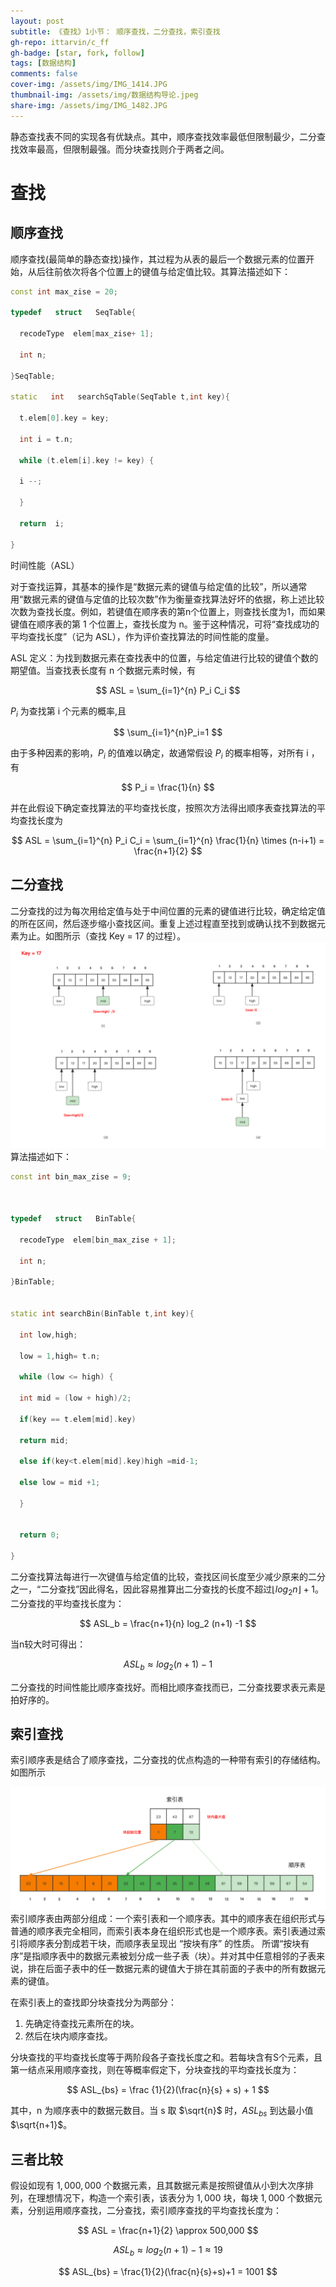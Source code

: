 ```yaml
---
layout: post
subtitle: 《查找》1小节： 顺序查找，二分查找，索引查找
gh-repo: ittarvin/c_ff
gh-badge: [star, fork, follow]
tags: [数据结构]
comments: false
cover-img: /assets/img/IMG_1414.JPG
thumbnail-img: /assets/img/数据结构导论.jpeg
share-img: /assets/img/IMG_1482.JPG
---
```

静态查找表不同的实现各有优缺点。其中，顺序查找效率最低但限制最少，二分查找效率最高，但限制最强。而分块查找则介于两者之间。

# 查找
## 顺序查找 

顺序查找(最简单的静态查找)操作，其过程为从表的最后一个数据元素的位置开始，从后往前依次将各个位置上的键值与给定值比较。其算法描述如下：

```cpp
const int max_zise = 20;

typedef   struct   SeqTable{

  recodeType  elem[max_zise+ 1];

  int n;

}SeqTable;

static   int   searchSqTable(SeqTable t,int key){

  t.elem[0].key = key;

  int i = t.n;

  while (t.elem[i].key != key) {

  i --;

  }

  return  i;

}
```


时间性能（ASL）

对于查找运算，其基本的操作是“数据元素的键值与给定值的比较”，所以通常用“数据元素的键值与定值的比较次数”作为衡量查找算法好坏的依据，称上述比较次数为查找长度。例如，若键值在顺序表的第n个位置上，则查找长度为1，而如果键值在顺序表的第 1 个位置上，查找长度为 n。鉴于这种情况，可将“查找成功的平均查找长度”（记为 ASL），作为评价查找算法的时间性能的度量。

ASL 定义：为找到数据元素在查找表中的位置，与给定值进行比较的键值个数的期望值。当查找表长度有 n 个数据元素时候，有

$$
ASL = \sum_{i=1}^{n} P_i C_i
$$

$P_i$ 为查找第 i 个元素的概率,且

$$
\sum_{i=1}^{n}P_i=1
$$ 

由于多种因素的影响，$P_i$ 的值难以确定，故通常假设 $P_i$ 的概率相等，对所有 i ，有 

$$
P_i = \frac{1}{n}
$$

并在此假设下确定查找算法的平均查找长度，按照次方法得出顺序表查找算法的平均查找长度为

$$
ASL = \sum_{i=1}^{n} P_i C_i = \sum_{i=1}^{n} \frac{1}{n} \times (n-i+1) = \frac{n+1}{2}
$$

## 二分查找

二分查找的过为每次用给定值与处于中间位置的元素的键值进行比较，确定给定值的所在区间，然后逐步缩小查找区间。重复上述过程直至找到或确认找不到数据元素为止。如图所示（查找 Key = 17 的过程）。
![二分查找.png](/assets/img/二分查找.png)
算法描述如下：

```cpp
const int bin_max_zise = 9;

  

typedef   struct   BinTable{

  recodeType  elem[bin_max_zise + 1];

  int n;

}BinTable;


static int searchBin(BinTable t,int key){

  int low,high;

  low = 1,high= t.n;

  while (low <= high) {

  int mid = (low + high)/2;

  if(key == t.elem[mid].key)

  return mid;

  else if(key<t.elem[mid].key)high =mid-1;

  else low = mid +1;

  }


  return 0;

}
```

二分查找算法每进行一次键值与给定值的比较，查找区间长度至少减少原来的二分之一，“二分查找”因此得名，因此容易推算出二分查找的长度不超过$\lfloor log_2 n \rfloor + 1$。
二分查找的平均查找长度为：

$$
ASL_b = \frac{n+1}{n} log_2 (n+1) -1
$$

当n较大时可得出：

$$
ASL_b \approx log_2(n+1) -1
$$

二分查找的时间性能比顺序查找好。而相比顺序查找而已，二分查找要求表元素是拍好序的。


## 索引查找
索引顺序表是结合了顺序查找，二分查找的优点构造的一种带有索引的存储结构。如图所示

![索引查找.png](/assets/img/索引查找.png)
索引顺序表由两部分组成：一个索引表和一个顺序表。其中的顺序表在组织形式与普通的顺序表完全相同，而索引表本身在组织形式也是一个顺序表。索引表通过索引将顺序表分割成若干块，而顺序表呈现出 “按块有序” 的性质。
所谓“按块有序”是指顺序表中的数据元素被划分成一些子表（块）。并对其中任意相邻的子表来说，排在后面子表中的任一数据元素的键值大于排在其前面的子表中的所有数据元素的键值。

在索引表上的查找即分块查找分为两部分：
1. 先确定待查找元素所在的块。
2. 然后在块内顺序查找。

分块查找的平均查找长度等于两阶段各子查找长度之和。若每块含有S个元素，且第一结点采用顺序查找，则在等概率假定下，分块查找的平均查找长度为：

$$
ASL_{bs} = \frac {1}{2}(\frac{n}{s} + s) + 1
$$

其中，n 为顺序表中的数据元数目。当 s 取 $\sqrt{n}$ 时，$ASL_{bs}$ 到达最小值  $\sqrt{n+1}$。


##  三者比较
假设如现有 $1,000,000$ 个数据元素，且其数据元素是按照键值从小到大次序排列，在理想情况下，构造一个索引表，该表分为 $1,000$ 块，每块 $1,000$ 个数据元素，分别运用顺序查找，二分查找，索引顺序查找的平均查找长度为：

$$
ASL = \frac{n+1}{2} \approx 500,000
$$

$$
ASL_b \approx log_2(n+1)-1 \approx 19
$$

$$
ASL_{bs} = \frac{1}{2}(\frac{n}{s}+s)+1 = 1001
$$
